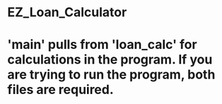 # EZ_Loan_Calculator

# 'main' pulls from 'loan_calc' for calculations in the program. If you are trying to run the program, both files are required.
